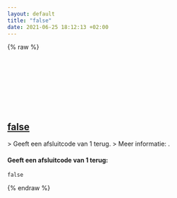 ```yaml
---
layout: default
title: "false"
date: 2021-06-25 18:12:13 +02:00
---
```

{% raw %}
<h2 id="false">
  <a href="/nl/common/false.html">false</a> <a href="#false"><svg class="icon">
    <use href="/assets/images/unicode_sprite.svg#link" />
  </svg></a>
</h2>
> Geeft een afsluitcode van 1 terug.
> Meer informatie: <https://www.gnu.org/software/coreutils/false>.

#### Geeft een afsluitcode van 1 terug:
```shell
false
```
{% endraw %}